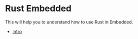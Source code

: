 
# Rust Embedded

This will help you to understand how to use Rust in Embedded.

* [Intro](presentation/intro.html)
